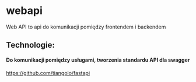 # webapi
Web API to api do komunikacji pomiędzy frontendem i backendem


## Technologie:

#### Do komunikacji pomiędzy usługami, tworzenia standardu API dla swagger
https://github.com/tiangolo/fastapi

